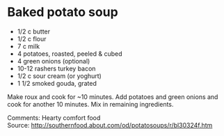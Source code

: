 # Baked potato soup

* 1/2 c butter
* 1/2 c flour
* 7 c milk
* 4 potatoes, roasted, peeled & cubed
* 4 green onions (optional)
* 10-12 rashers turkey bacon
* 1/2 c sour cream (or yoghurt)
* 1 1/2 smoked gouda, grated

Make roux and cook for ~10 minutes.  Add potatoes and green onions and cook for another 10 minutes.  Mix in remaining ingredients.


Comments: Hearty comfort food  
Source: http://southernfood.about.com/od/potatosoups/r/bl30324f.htm

